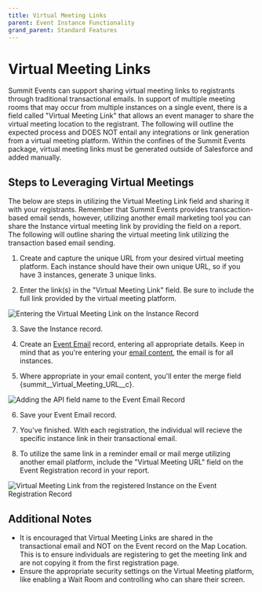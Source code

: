 ```yaml
---
title: Virtual Meeting Links
parent: Event Instance Functionality
grand_parent: Standard Features
---
```


# Virtual Meeting Links
Summit Events can support sharing virtual meeting links to registrants through traditional transactional emails. In support of multiple meeting rooms that may occur from multiple instances on a single event, there is a field called "Virtual Meeting Link" that allows an event manager to share the virtual meeting location to the registrant.  The following will outline the expected process and DOES NOT entail any integrations or link generation from a virtual meeting platform. Within the confines of the Summit Events package, virtual meeting links must be generated outside of Salesforce and added manually.

## Steps to Leveraging Virtual Meetings
The below are steps in utilizing the Virtual Meeting Link field and sharing it with your registrants. Remember that Summit Events provides transcaction-based email sends, however, utilizing another email marketing tool you can share the Instance virtual meeting link by providing the field on a report.  The following will outline sharing the virtual meeting link utilizing the transaction based email sending.

  1) Create and capture the unique URL from your desired virtual meeting platform. Each instance should have their own unique URL, so if you have 3 instances, generate 3 unique links.

  2) Enter the link(s) in the "Virtual Meeting Link" field. Be sure to include the full link provided by the virtual meeting platform.

![Entering the Virtual Meeting Link on the Instance Record](https://user-images.githubusercontent.com/60475518/188554962-41df1374-2845-4791-93ee-e798c4e086a9.png)


  3) Save the Instance record.

  4) Create an [Event Email](https://sfdo-community-sprints.github.io/summit-events-app-documentation/docs/standard-features/create-event-email/) record, entering all appropriate details. Keep in mind that as you're entering your [email content](https://sfdo-community-sprints.github.io/summit-events-app-documentation/docs/standard-features/create-event-email/#6-enter-the-email-content), the email is for all instances.

  5) Where appropriate in your email content, you'll enter the merge field {summit__Virtual_Meeting_URL__c}.

![Adding the API field name to the Event Email Record](https://user-images.githubusercontent.com/60475518/188554975-92448826-42f3-43f1-a205-d566db309090.png)


  6) Save your Event Email record.

  7) You've finished. With each registration, the individual will recieve the specific instance link in their transactional email.

  8) To utilize the same link in a reminder email or mail merge utilizing another email platform, include the "Virtual Meeting URL" field on the Event Registration record in your report.

![Virtual Meeting Link from the registered Instance on the Event Registration Record](https://user-images.githubusercontent.com/60475518/188555031-56c09ccf-e9ce-48b0-ac18-d1f86a09054a.png)


## Additional Notes

- It is encouraged that Virtual Meeting Links are shared in the transactional email and NOT on the Event record on the Map Location. This is to ensure individuals are registering to get the meeting link and are not copying it from the first registration page.
- Ensure the appropriate security settings on the Virtual Meeting platform, like enabling a Wait Room and controlling who can share their screen.
